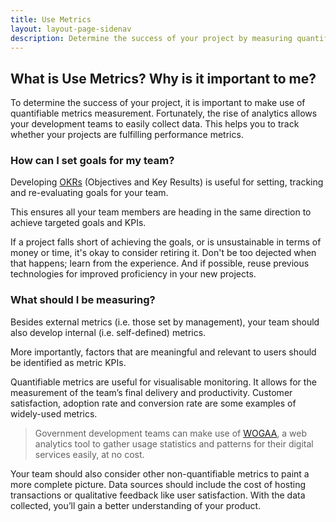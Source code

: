 ```yaml
---
title: Use Metrics
layout: layout-page-sidenav
description: Determine the success of your project by measuring quantifiable use metrics.
---
```


## What is Use Metrics? Why is it important to me?

To determine the success of your project, it is important to make use of quantifiable metrics measurement. Fortunately, the rise of analytics allows your development teams to easily collect data. This helps you to track whether your projects are fulfilling performance metrics.

### How can I set goals for my team?

Developing [OKRs](https://felipecastro.com/en/okr/what-is-okr/) (Objectives and Key Results) is useful for setting, tracking and re-evaluating goals for your team.

This ensures all your team members are heading in the same direction to achieve targeted goals and KPIs.

If a project falls short of achieving the goals, or is unsustainable in terms of money or time, it's okay to consider retiring it. Don't be too dejected when that happens; learn from the experience. And if possible, reuse previous technologies for improved proficiency in your new projects.

### What should I be measuring?

Besides external metrics (i.e. those set by management), your team should also develop internal (i.e. self-defined) metrics.

More importantly, factors that are meaningful and relevant to users should be identified as metric KPIs.

Quantifiable metrics are useful for visualisable monitoring. It allows for the measurement of the team’s final delivery and productivity. Customer satisfaction, adoption rate and conversion rate are some examples of widely-used metrics.

> Government development teams can make use of [WOGAA](https://www.developer.gov.sg/technologies/analytics/wogaa), a web analytics tool to gather usage statistics and patterns for their digital services easily, at no cost.

Your team should also consider other non-quantifiable metrics to paint a more complete picture. Data sources should include the cost of hosting transactions or qualitative feedback like user satisfaction. With the data collected, you’ll gain a better understanding of your product.
